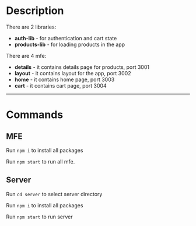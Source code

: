 # Description

There are 2 libraries:
- **auth-lib** - for authentication and cart state
- **products-lib** - for loading products in the app

There are 4 mfe:
- **details** - it contains details page for products, port 3001
- **layout** - it contains layout for the app, port 3002
- **home** - it contains home page, port 3003
- **cart** - it contains cart page, port 3004

---

# Commands

## MFE
Run `npm i` to install all packages

Run `npm start` to run all mfe.

## Server

Run `cd server` to select server directory

Run `npm i` to install all packages

Run `npm start` to run server
 
